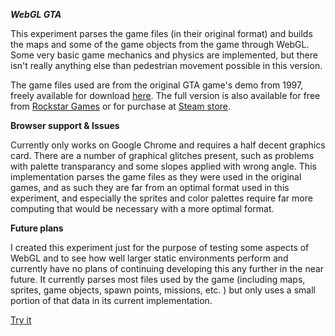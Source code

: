 ***WebGL GTA***

This experiment parses the game files (in their original format) and builds the maps and some of the game objects from the game through WebGL. Some very basic game mechanics and physics are implemented, but there isn't really anything else than pedestrian movement possible in this version.

The game files used are from the original GTA game's demo from 1997, freely available for download <a href="http://www.rockstargames.com/gta/demos/gta24.zip">here</a>. The full version is also available for free from <a href="http://www.rockstargames.com/classics/?id=1">Rockstar Games</a> or for purchase at <a href="http://store.steampowered.com/app/12170/">Steam store</a>.

**Browser support & Issues**

Currently only works on Google Chrome and requires a half decent graphics card. There are a number of graphical glitches present, such as problems with palette transparancy and some slopes applied with wrong angle. This implementation parses the game files as they were used in the original games, and as such they are far from an optimal format used in this experiment, and especially the sprites and color palettes require far more computing that would be necessary with a more optimal format.

**Future plans**

I created this experiment just for the purpose of testing some aspects of WebGL and to see how well larger static environments perform and currently have no plans of continuing developing this any further in the near future. It currently parses most files used by the game (including maps, sprites, game objects, spawn points, missions, etc. ) but only uses a small portion of that data in its current implementation.

<a href="http://niklasvh.github.com/WebGL-GTA/">Try it</a>